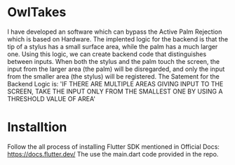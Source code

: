 # OwlTakes

I have developed an software which can bypass the Active Palm Rejection which is based on Hardware. 
The implented logic for the backend is that the tip of a stylus has a small surface area, while the palm has a much larger one. Using this logic, we can create backend code that distinguishes between inputs. When both the stylus and the palm touch the screen, the input from the larger area (the palm) will be disregarded, and only the input from the smaller area (the stylus) will be registered.
The Satement for the Backend Logic is: 'IF THERE ARE MULTIPLE AREAS GIVING INPUT TO THE SCREEN, TAKE THE INPUT ONLY FROM THE SMALLEST ONE BY USING A THRESHOLD VALUE OF AREA'

# Installtion
Follow the all process of installing Flutter SDK mentioned in Official Docs: https://docs.flutter.dev/
The use the main.dart code provided in the repo.
